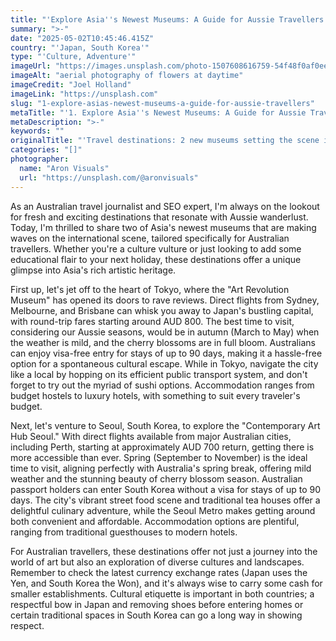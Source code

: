 ```yaml
---
title: "'Explore Asia''s Newest Museums: A Guide for Aussie Travellers'"
summary: ">-"
date: "2025-05-02T10:45:46.415Z"
country: "'Japan, South Korea'"
type: "'Culture, Adventure'"
imageUrl: "https://images.unsplash.com/photo-1507608616759-54f48f0af0ee?q=80&w=1974&auto=format&fit=crop&ixlib=rb-4.0.3&ixid=M3wxMjA3fDB8MHxwaG90by1wYWdlfHx8fGVufDB8fHx8fA%3D%3D"
imageAlt: "aerial photography of flowers at daytime"
imageCredit: "Joel Holland"
imageLink: "https://unsplash.com"
slug: "1-explore-asias-newest-museums-a-guide-for-aussie-travellers"
metaTitle: "'1. Explore Asia''s Newest Museums: A Guide for Aussie Travellers'"
metaDescription: ">-"
keywords: ""
originalTitle: "'Travel destinations: 2 new museums setting the scene in Asia - ArtsHub'"
categories: "[]"
photographer:
  name: "Aron Visuals"
  url: "https://unsplash.com/@aronvisuals"
---
```







As an Australian travel journalist and SEO expert, I'm always on the lookout for fresh and exciting destinations that resonate with Aussie wanderlust. Today, I'm thrilled to share two of Asia's newest museums that are making waves on the international scene, tailored specifically for Australian travellers. Whether you're a culture vulture or just looking to add some educational flair to your next holiday, these destinations offer a unique glimpse into Asia's rich artistic heritage. 

First up, let's jet off to the heart of Tokyo, where the "Art Revolution Museum" has opened its doors to rave reviews. Direct flights from Sydney, Melbourne, and Brisbane can whisk you away to Japan's bustling capital, with round-trip fares starting around AUD 800. The best time to visit, considering our Aussie seasons, would be in autumn (March to May) when the weather is mild, and the cherry blossoms are in full bloom. Australians can enjoy visa-free entry for stays of up to 90 days, making it a hassle-free option for a spontaneous cultural escape. While in Tokyo, navigate the city like a local by hopping on its efficient public transport system, and don't forget to try out the myriad of sushi options. Accommodation ranges from budget hostels to luxury hotels, with something to suit every traveler's budget.

Next, let's venture to Seoul, South Korea, to explore the "Contemporary Art Hub Seoul." With direct flights available from major Australian cities, including Perth, starting at approximately AUD 700 return, getting there is more accessible than ever. Spring (September to November) is the ideal time to visit, aligning perfectly with Australia's spring break, offering mild weather and the stunning beauty of cherry blossom season. Australian passport holders can enter South Korea without a visa for stays of up to 90 days. The city's vibrant street food scene and traditional tea houses offer a delightful culinary adventure, while the Seoul Metro makes getting around both convenient and affordable. Accommodation options are plentiful, ranging from traditional guesthouses to modern hotels.

For Australian travellers, these destinations offer not just a journey into the world of art but also an exploration of diverse cultures and landscapes. Remember to check the latest currency exchange rates (Japan uses the Yen, and South Korea the Won), and it's always wise to carry some cash for smaller establishments. Cultural etiquette is important in both countries; a respectful bow in Japan and removing shoes before entering homes or certain traditional spaces in South Korea can go a long way in showing respect.
